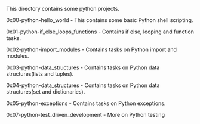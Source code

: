 This directory contains some python projects.

0x00-python-hello_world - This contains some basic Python shell scripting.

0x01-python-if_else_loops_functions - Contains if else, looping and function tasks.

0x02-python-import_modules - Contains tasks on Python import and modules.

0x03-python-data_structures - Contains tasks on Python data structures(lists and tuples).

0x04-python-data_structures - Contains tasks on Python data structures(set and dictionaries).

0x05-python-exceptions - Contains tasks on Python exceptions.

0x07-python-test_driven_development - More on Python testing
